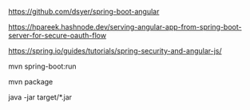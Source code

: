 https://github.com/dsyer/spring-boot-angular

https://hpareek.hashnode.dev/serving-angular-app-from-spring-boot-server-for-secure-oauth-flow

https://spring.io/guides/tutorials/spring-security-and-angular-js/

mvn spring-boot:run

mvn package

java -jar target/*.jar